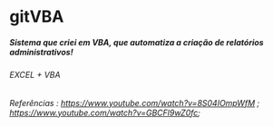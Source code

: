 # gitVBA
##### Sistema que criei em VBA, que automatiza a criação de relatórios administrativos! 
###### EXCEL + VBA
###### Referências : https://www.youtube.com/watch?v=8S04IOmpWfM ; https://www.youtube.com/watch?v=GBCFl9wZ0fc;

